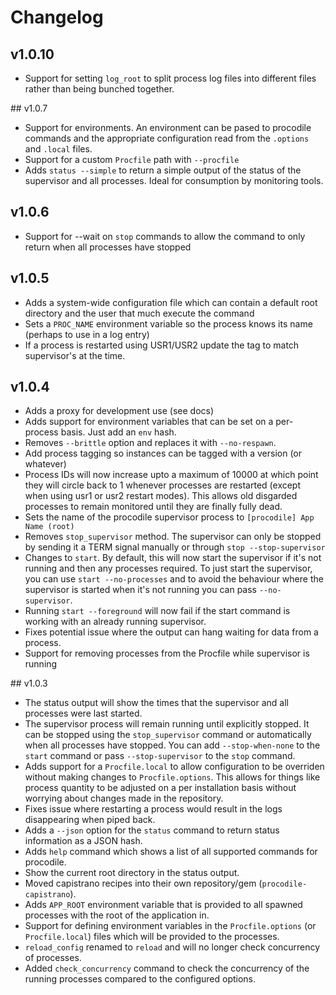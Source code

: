 # Changelog

## v1.0.10

* Support for setting `log_root` to split process log files into different files rather than being bunched together.

## v1.0.7

* Support for environments. An environment can be pased to procodile commands and the appropriate configuration read from the `.options` and `.local` files.
* Support for a custom `Procfile` path with `--procfile`
* Adds `status --simple` to return a simple output of the status of the supervisor and all processes. Ideal for consumption by monitoring tools.

## v1.0.6

* Support for --wait on `stop` commands to allow the command to only return when all processes have stopped

## v1.0.5

* Adds a system-wide configuration file which can contain a default root directory and the user that much execute the command
* Sets a `PROC_NAME` environment variable so the process knows its name (perhaps to use in a log entry)
* If a process is restarted using USR1/USR2 update the tag to match supervisor's at the time.

## v1.0.4

* Adds a proxy for development use (see docs)
* Adds support for environment variables that can be set on a per-process basis. Just add an `env` hash.
* Removes `--brittle` option and replaces it with `--no-respawn`.
* Add process tagging so instances can be tagged with a version (or whatever)
* Process IDs will now increase upto a maximum of 10000 at which point they will circle back to 1 whenever processes are restarted (except when using usr1 or usr2 restart modes). This allows old disgarded processes to remain monitored until they are finally fully dead.
* Sets the name of the procodile supervisor process to `[procodile] App Name (root)`
* Removes `stop_supervisor` method. The supervisor can only be stopped by sending it a TERM signal manually or through `stop --stop-supervisor`
* Changes to `start`. By default, this will now start the supervisor if it's not running and then any processes required. To just start the supervisor, you can use `start --no-processes` and to avoid the behaviour where the supervisor is started when it's not running you can pass `--no-supervisor`.
* Running `start --foreground` will now fail if the start command is working with an already running supervisor.
* Fixes potential issue where the output can hang waiting for data from a process.
* Support for removing processes from the Procfile while supervisor is running

## v1.0.3

* The status output will show the times that the supervisor and all processes were last started.
* The supervisor process will remain running until explicitly stopped. It can be stopped using the `stop_supervisor` command or automatically when all processes have stopped. You can add `--stop-when-none` to the `start` command or pass `--stop-supervisor` to the `stop` command.
* Adds support for a `Procfile.local` to allow configuration to be overriden without making changes to `Procfile.options`. This allows for things like process quantity to be adjusted on a per installation basis without worrying about changes made in the repository.
* Fixes issue where restarting a process would result in the logs disappearing when piped back.
* Adds a `--json` option for the `status` command to return status information as a JSON hash.
* Adds `help` command which shows a list of all supported commands for procodile.
* Show the current root directory in the status output.
* Moved capistrano recipes into their own repository/gem (`procodile-capistrano`).
* Adds `APP_ROOT` environment variable that is provided to all spawned processes with the root of the application in.
* Support for defining environment variables in the `Procfile.options` (or `Procfile.local`) files which will be provided to the processes.
* `reload_config` renamed to `reload` and will no longer check concurrency of processes.
* Added `check_concurrency` command to check the concurrency of the running processes compared to the configured options.
